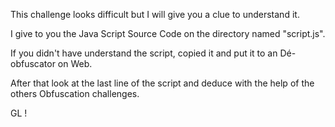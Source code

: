 This challenge looks difficult but I will give you a clue to understand it.

I give to you the Java Script Source Code on the directory named "script.js".

If you didn't have understand the script, copied it and put it to an Dé-obfuscator on Web.

After that look at the last line of the script and deduce with the help of the others Obfuscation challenges.

GL ! 